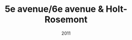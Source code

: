 ---
title: 5e avenue/6e avenue & Holt-Rosemont
date: '2011'
type: ruelle_verte
district: rosemont
position: { lng: -73.58175111147847, lat: 45.54983602945612 }
image: ./11223565_899802203430366_9079969818529673235_o.jpg
credit: Arrondissement de Rosemont - La Petite-Patrie
creditlink: https://www.facebook.com/arrondissementRPP
---